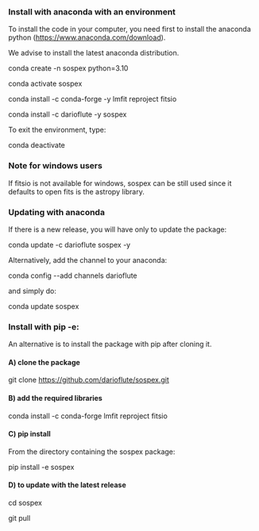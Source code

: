 ### Install with anaconda with an environment

To install the code in your computer, you need first to install the anaconda
python (https://www.anaconda.com/download).

We advise to install the latest anaconda distribution.

conda create -n sospex python=3.10

conda activate sospex

conda install -c conda-forge -y lmfit  reproject  fitsio

conda install -c darioflute -y sospex

To exit the environment, type:

conda deactivate

### Note for windows users

If fitsio is not available for windows, sospex can be still used since it defaults to open fits is the astropy library.

### Updating with anaconda

If there is a new release, you will have only to update the package:

conda update -c darioflute sospex -y

Alternatively, add the channel to your anaconda:

conda config --add channels darioflute

and simply do:

conda update sospex

### Install with pip -e:

An alternative is to install the package with pip after cloning it.

#### A) clone the package

git clone https://github.com/darioflute/sospex.git

#### B) add the required libraries

conda install -c conda-forge lmfit reproject fitsio

#### C) pip install

From the directory containing the sospex package:

pip install -e sospex


#### D) to update with the latest release

cd sospex

git pull




